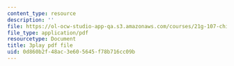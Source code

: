 ```yaml
---
content_type: resource
description: ''
file: https://ol-ocw-studio-app-qa.s3.amazonaws.com/courses/21g-107-chinese-i-streamlined-fall-2014/0d860b2f48ac3e605645f78b716cc09b_4afZKY-INNA.pdf
file_type: application/pdf
resourcetype: Document
title: 3play pdf file
uid: 0d860b2f-48ac-3e60-5645-f78b716cc09b
---
```

